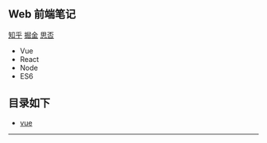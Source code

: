 ## Web 前端笔记

[知乎](https://www.zhihu.com/people/zhao-tian-24-34/activities)
[掘金](https://juejin.im/user/5c2319a9f265da61117a578f)
[思否](https://segmentfault.com/u/tiantudou)

- Vue
- React
- Node
- ES6

## 目录如下

* [vue](vue/很全面的vue面试题总结.md)

---



